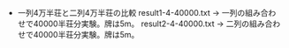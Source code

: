 * 一列4万半荘と二列4万半荘の比較
result1-4-40000.txt -> 一列の組み合わせで40000半荘分実験。牌は5m。
result2-4-40000.txt -> 二列の組み合わせで40000半荘分実験。牌は5m。